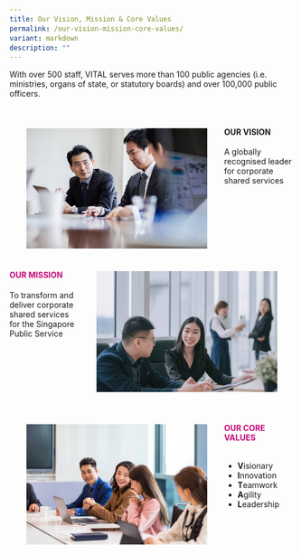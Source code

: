 ```yaml
---
title: Our Vision, Mission & Core Values
permalink: /our-vision-mission-core-values/
variant: markdown
description: ""
---
```

<style>
	.align{
	display: inline-block;
	}
</style>
<p>With over 500 staff, VITAL serves more than 100 public agencies (i.e. ministries, organs of state, or statutory boards) and over 100,000 public officers.</p>&nbsp;
<div style="margin: 150px auto; width: 100%; margin-top: 1px;" class="wrapper">
<img style="float:left; max-width: 320px; margin: 30px; margin-top: 2px;" src="/images/overview/CorporateImg7_Asian_.jpg">
	<div class="text-box">
		<h4><b>OUR VISION</b></h4>
		<p>A globally recognised leader for corporate shared services</p>
		</div>
	</div>
<div style="margin: 150px auto; width: 100%; margin-top: 1px;" class="wrapper">
	<img style="float: right; max-width: 320px; margin: 30px; margin-top: 2px;" src="/images/overview/CorporateImg6_Asian_.jpg">
	<div class="text-box">
		<h4 style="color: #C10977"><b>OUR MISSION</b></h4>
		<p>To transform and deliver corporate shared services for the Singapore Public Service</p>
		</div>
</div>
<div style="margin: 150px auto; width: 100%; margin-top: 1px;" class="wrapper">
	<div class="text-box">
		<img style="float: left; max-width: 320px; margin: 30px; margin-top: 2px;" src="/images/overview/CorporateImg5_Asian_.jpg">
		<h4 style="color: #C10977"><b>OUR CORE VALUES</b></h4>
		<ul class="align">
			<li><b>V</b>isionary</li>
			<li><b>I</b>nnovation</li>
			<li><b>T</b>eamwork</li>
			<li><b>A</b>gility</li>
			<li><b>L</b>eadership</li>
		</ul>
	</div>
	<div style="margin: 150px auto; width: 100%;" class="wrapper"></div></div>